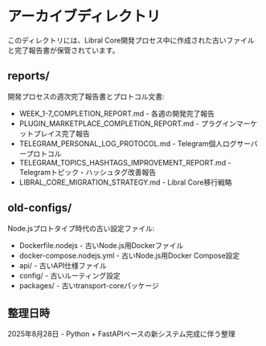 # アーカイブディレクトリ

このディレクトリには、Libral Core開発プロセス中に作成された古いファイルと完了報告書が保管されています。

## reports/
開発プロセスの週次完了報告書とプロトコル文書:
- WEEK_1-7_COMPLETION_REPORT.md - 各週の開発完了報告
- PLUGIN_MARKETPLACE_COMPLETION_REPORT.md - プラグインマーケットプレイス完了報告
- TELEGRAM_PERSONAL_LOG_PROTOCOL.md - Telegram個人ログサーバープロトコル
- TELEGRAM_TOPICS_HASHTAGS_IMPROVEMENT_REPORT.md - Telegramトピック・ハッシュタグ改善報告
- LIBRAL_CORE_MIGRATION_STRATEGY.md - Libral Core移行戦略

## old-configs/
Node.jsプロトタイプ時代の古い設定ファイル:
- Dockerfile.nodejs - 古いNode.js用Dockerファイル
- docker-compose.nodejs.yml - 古いNode.js用Docker Compose設定
- api/ - 古いAPI仕様ファイル
- config/ - 古いルーティング設定
- packages/ - 古いtransport-coreパッケージ

## 整理日時
2025年8月28日 - Python + FastAPIベースの新システム完成に伴う整理
